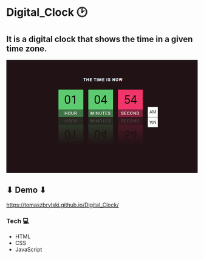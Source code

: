 # Digital_Clock 🕑

## It is a digital clock that shows the time in a given time zone.

![Conventer](Digital_Clock.gif)

## ⬇ Demo ⬇ 

https://tomaszbrylski.github.io/Digital_Clock/

### Tech 💻
- HTML
- CSS
- JavaScript
